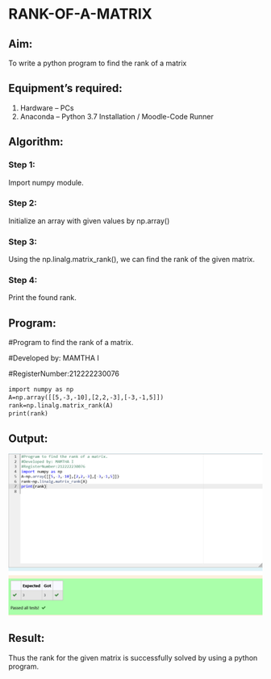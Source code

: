 # RANK-OF-A-MATRIX

## Aim:

To write a python program to find the rank of a matrix

## Equipment’s required:

1. 	Hardware – PCs
2. 	Anaconda – Python 3.7 Installation / Moodle-Code Runner
## Algorithm:

### Step 1: 

Import numpy module.
### Step 2: 

Initialize an array with given values by np.array()
### Step 3:

 Using the np.linalg.matrix_rank(), we can find the rank of the given matrix.
### Step 4: 
Print the found rank.
## Program:
#Program to find the rank of a matrix.

#Developed by: MAMTHA I

#RegisterNumber:212222230076
```
import numpy as np
A=np.array([[5,-3,-10],[2,2,-3],[-3,-1,5]])
rank=np.linalg.matrix_rank(A)
print(rank)
```

## Output:
![model](./out.png)
## Result:
Thus the rank for the given matrix is successfully solved by  using a python program.

